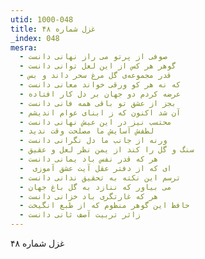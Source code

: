 ```yaml
---
utid: 1000-048
title: غزل شماره ۴۸
_index: 048
mesra:
  - صوفی از پرتو می راز نهانی دانست
  - گوهر هر کس از این لعل توانی دانست
  - قدر مجموعه‌ی گل مرغ سحر داند و بس
  - که نه هر کو ورقی خواند معانی دانست
  - عرضه کردم دو جهان بر دل کار افتاده
  - بجز از عشق تو باقی همه فانی دانست
  - آن شد اکنون که ز ابنای عوام اندیشم
  - محتسب نیز در این عیش نهانی دانست
  - لطفش آسایش ما مصلحت وقت ندید
  - ورنه از جانب ما دل نگرانی دانست
  - سنگ و گل را کند از یمن نظر لعل و عقیق
  - هر که قدر نفس باد یمانی دانست
  - ‌ ای که از دفتر عقل آیت عشق آموزی
  - ترسم این نکته به تحقیق ندانی دانست
  - می بیاور که ننازد به گل باغ جهان
  - هر که غارتگری باد خزانی دانست
  - حافظ این گوهر منظوم که از طبع انگیخت
  - زاثر تربیت آصف ثانی دانست
---
```

غزل شماره ۴۸
